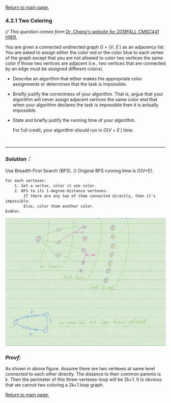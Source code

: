 <a href="../README.md#4.2.1">Return to main page.</a>

### 4.2.1 Two Coloring

<i>// This question comes form <a href="https://www.csee.umbc.edu/~chang/cs441/hw/hw9.shtml">Dr. Chang's website for 2018FALL CMSC441 HW9. </a> </i>

<P>
You are given a connected undirected graph <i>G</i> = (<i>V</i>,
<i>E</i>&thinsp;) as an adjacency list.  You are asked to assign either the
color red or the color blue to each vertex of the graph except that you
are not allowed to color two vertices the same color if those two
vertices are adjacent (i.e., two vertices that are connected by
an edge must be assigned different colors).


<UL>
<P><LI>
Describe an algorithm that either makes the appropriate color assignments or 
determines that the task is impossible.

<P><LI>
Briefly justify the correctness of your algorithm. That is, argue that
your algorithm will never assign adjacent vertices the same color
<i>and</i> that when your algorithm declares the task is impossible then
it is actually impossible.

<P><LI>
State and briefly justify the running time of your algorithm.

For full credit, your algorithm should run in <i>O</i>(<i>V</i> &plus;
<i>E</i>&thinsp;) time.
</UL>

<BR><HR>

### ***Solution：***

Use Breadth First Search (BFS). // Original BFS running time is O(V+E).
```
For each vertexes:
    1. Get a vertex, color it one color. 
    2. BFS to its 1-degree-distance vertexes:
        If there are any two of them connected directly, then it's impossible. 
        Else, color them another color. 
EndFor. 
```

<img src="graph_2color.jpg">

### ***Provf:***
As shown in above figure. Assume there are two vertexes at same level connected to each other directly. The distance to their common parents is k. Then the perimeter of this three-vertexes-loop will be 2k+1. It is obvious that we cannot two coloring a 2k+1 loop graph.

<a href="../README.md#4.2.1">Return to main page.</a>
